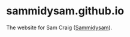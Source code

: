 sammidysam.github.io
====================

The website for Sam Craig ([Sammidysam](https://github.com/Sammidysam)).
